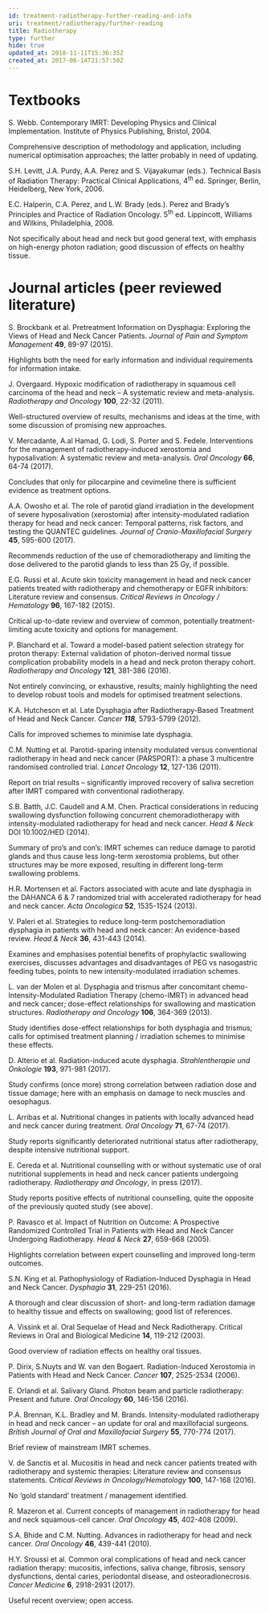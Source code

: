 ```yaml
---
id: treatment-radiotherapy-further-reading-and-info
uri: treatment/radiotherapy/further-reading
title: Radiotherapy
type: further
hide: true
updated_at: 2018-11-11T15:36:35Z
created_at: 2017-06-14T21:57:50Z
---
```


<h1 id="textbooks">Textbooks</h1>
<p>S. Webb. Contemporary IMRT: Developing Physics and Clinical Implementation.
    Institute of Physics Publishing, Bristol, 2004.</p>
<aside>
    <p>Comprehensive description of methodology and application,
        including numerical optimisation approaches; the latter
        probably in need of updating.</p>
</aside>
<p>S.H. Levitt, J.A. Purdy, A.A. Perez and S. Vijayakumar (eds.).
    Technical Basis of Radiation Therapy: Practical Clinical
    Applications, 4<sup>th</sup> ed. Springer, Berlin, Heidelberg,
    New York, 2006.</p>
<p>E.C. Halperin, C.A. Perez, and L.W. Brady (eds.). Perez and Brady’s
    Principles and Practice of Radiation Oncology. 5<sup>th</sup>    ed. Lippincott, Williams and Wilkins, Philadelphia, 2008.</p>
<aside>
    <p>Not specifically about head and neck but good general text,
        with emphasis on high-energy photon radiation; good discussion
        of effects on healthy tissue.</p>
</aside>
<h1 id="journal-articles-peer-reviewed-literature">Journal articles (peer reviewed literature)</h1>
<p>S. Brockbank et al. Pretreatment Information on Dysphagia: Exploring
    the Views of Head and Neck Cancer Patients. <i>Journal of Pain and Symptom Management</i>    <strong>49</strong>, 89-97 (2015).</p>
<aside>
    <p>Highlights both the need for early information and individual
        requirements for information intake.</p>
</aside>
<p>J. Overgaard. Hypoxic modification of radiotherapy in squamous
    cell carcinoma of the head and neck – A systematic review
    and meta-analysis. <i>Radiotherapy and Oncology</i> <strong>100</strong>,
    22-32 (2011).</p>
<aside>
    <p>Well-structured overview of results, mechanisms and ideas
        at the time, with some discussion of promising new approaches.</p>
</aside>
<p>V. Mercadante, A.al Hamad, G. Lodi, S. Porter and S. Fedele.
    Interventions for the management of radiotherapy-induced
    xerostomia and hyposalivation: A systematic review and meta-analysis.
    <i>Oral Oncology</i> <strong>66</strong>, 64-74 (2017).</p>
<aside>
    <p>Concludes that only for pilocarpine and cevimeline there
        is sufficient evidence as treatment options.</p>
</aside>
<p>A.A. Owosho et al. The role of parotid gland irradiation in the
    development of severe hyposalivation (xerostomia) after intensity-modulated
    radiation therapy for head and neck cancer: Temporal patterns,
    risk factors, and testing the QUANTEC guidelines. <i>Journal of Cranio-Maxillofacial Surgery</i>    <strong>45</strong>, 595-600 (2017).</p>
<aside>
    <p>Recommends reduction of the use of chemoradiotherapy and
        limiting the dose delivered to the parotid glands to
        less than 25 Gy, if possible.</p>
</aside>
<p>E.G. Russi et al. Acute skin toxicity management in head and
    neck cancer patients treated with radiotherapy and chemotherapy
    or EGFR inhibitors: Literature review and consensus. <i>Critical Reviews in Oncology / Hematology</i>    <strong>96</strong>, 167-182 (2015).</p>
<aside>
    <p>Critical up-to-date review and overview of common, potentially
        treatment-limiting acute toxicity and options for management.</p>
</aside>
<p>P. Blanchard et al. Toward a model-based patient selection strategy
    for proton therapy: External validation of photon-derived
    normal tissue complication probability models in a head and
    neck proton therapy cohort. <i>Radiotherapy and Oncology</i>    <strong>121</strong>, 381-386 (2016).</p>
<aside>
    <p>Not entirely convincing, or exhaustive, results; mainly highlighting
        the need to develop robust tools and models for optimised
        treatment selections.</p>
</aside>
<p>K.A. Hutcheson et al. Late Dysphagia after Radiotherapy-Based
    Treatment of Head and Neck Cancer. <i>Cancer</i><em><i> </i></em><strong><i>118</i></strong><i>,</i>    5793-5799 (2012).</p>
<aside>
    <p>Calls for improved schemes to minimise late dysphagia.</p>
</aside>
<p>C.M. Nutting et al. Parotid-sparing intensity modulated versus
    conventional radiotherapy in head and neck cancer (PARSPORT):
    a phase 3 multicentre randomised controlled trial. <i>Lancet Oncology</i>    <strong>12</strong>, 127-136 (2011).</p>
<aside>
    <p>Report on trial results – significantly improved recovery
        of saliva secretion after IMRT compared with conventional
        radiotherapy.</p>
</aside>
<p>S.B. Batth, J.C. Caudell and A.M. Chen. Practical considerations
    in reducing swallowing dysfunction following concurrent chemoradiotherapy
    with intensity-modulated radiotherapy for head and neck cancer.
    <i>Head &amp; Neck</i> DOI 10.1002/HED (2014).</p>
<aside>
    <p>Summary of pro’s and con’s: IMRT schemes can reduce damage
        to parotid glands and thus cause less long-term xerostomia
        problems, but other structures may be more exposed, resulting
        in different long-term swallowing problems.</p>
</aside>
<p>H.R. Mortensen et al. Factors associated with acute and late
    dysphagia in the DAHANCA 6 &amp; 7 randomized trial with
    accelerated radiotherapy for head and neck cancer. <i>Acta Oncologica</i>    <strong>52</strong>, 1535-1524 (2013).</p>
<p>V. Paleri et al. Strategies to reduce long-term postchemoradiation
    dysphagia in patients with head and neck cancer: An evidence-based
    review. <i>Head &amp; Neck</i> <strong>36</strong>, 431-443
    (2014).</p>
<aside>
    <p>Examines and emphasises potential benefits of prophylactic
        swallowing exercises, discusses advantages and disadvantages
        of PEG vs nasogastric feeding tubes, points to new intensity-modulated
        irradiation schemes.</p>
</aside>
<p>L. van der Molen et al. Dysphagia and trismus after concomitant
    chemo-Intensity-Modulated Radiation Therapy (chemo-IMRT)
    in advanced head and neck cancer; dose-effect relationships
    for swallowing and mastication structures. <i>Radiotherapy and Oncology</i>    <strong>106</strong>, 364-369 (2013).</p>
<aside>
    <p>Study identifies dose-effect relationships for both dysphagia
        and trismus; calls for optimised treatment planning /
        irradiation schemes to minimise these effects.</p>
</aside>
<p>D. Alterio et al. Radiation-induced acute dysphagia. <i>Strahlentherapie und Onkologie</i>    <strong>193</strong>, 971-981 (2017).</p>
<aside>
    <p>Study confirms (once more) strong correlation between radiation
        dose and tissue damage; here with an emphasis on damage
        to neck muscles and oesophagus.</p>
</aside>
<p>L. Arribas et al. Nutritional changes in patients with locally
    advanced head and neck cancer during treatment. <i>Oral Oncology</i>    <strong>71</strong>, 67-74 (2017).</p>
<aside>
    <p>Study reports significantly deteriorated nutritional status
        after radiotherapy, despite intensive nutritional support.</p>
</aside>
<p>E. Cereda et al. Nutritional counselling with or without systematic
    use of oral nutritional supplements in head and neck cancer
    patients undergoing radiotherapy. <i>Radiotherapy and Oncology</i>,
    in press (2017).</p>
<aside>
    <p>Study reports positive effects of nutritional counselling,
        quite the opposite of the previously quoted study (see
        above).</p>
</aside>
<p>P. Ravasco et al. Impact of Nutrition on Outcome: A Prospective
    Randomized Controlled Trial in Patients with Head and Neck
    Cancer Undergoing Radiotherapy. <i>Head &amp; Neck</i> <strong>27</strong>,
    659-668 (2005).</p>
<aside>
    <p>Highlights correlation between expert counselling and improved
        long-term outcomes.</p>
</aside>
<p>S.N. King et al. Pathophysiology of Radiation-Induced Dysphagia
    in Head and Neck Cancer. <i>Dysphagia</i> <strong>31</strong>,
    229-251 (2016).</p>
<aside>
    <p>A thorough and clear discussion of short- and long-term radiation
        damage to healthy tissue and effects on swallowing; good
        list of references.</p>
</aside>
<p>A. Vissink et al. Oral Sequelae of Head and Neck Radiotherapy.
    Critical Reviews in Oral and Biological Medicine <strong>14</strong>,
    119-212 (2003).</p>
<aside>
    <p>Good overview of radiation effects on healthy oral tissues.</p>
</aside>
<p>P. Dirix, S.Nuyts and W. van den Bogaert. Radiation-Induced Xerostomia
    in Patients with Head and Neck Cancer. <i>Cancer</i> <strong>107</strong>,
    2525-2534 (2006).</p>
<p>E. Orlandi et al. Salivary Gland. Photon beam and particle radiotherapy:
    Present and future. <i>Oral Oncology</i> <strong>60</strong>,
    146-156 (2016).</p>
<p>P.A. Brennan, K.L. Bradley and M. Brands. Intensity-modulated
    radiotherapy in head and neck cancer – an update for oral
    and maxillofacial surgeons. <i>British Journal of Oral and Maxillofacial Surgery</i>    <strong>55</strong>, 770-774 (2017).</p>
<aside>
    <p>Brief review of mainstream IMRT schemes.</p>
</aside>
<p>V. de Sanctis et al. Mucositis in head and neck cancer patients
    treated with radiotherapy and systemic therapies: Literature
    review and consensus statements. <i>Critical Reviews in Oncology/Hematology</i>    <strong>100</strong>, 147-168 (2016).</p>
<aside>
    <p>No ‘gold standard’ treatment / management identified.</p>
</aside>
<p>R. Mazeron et al. Current concepts of management in radiotherapy
    for head and neck squamous-cell cancer. <i>Oral Oncology</i>    <strong>45</strong>, 402-408 (2009).</p>
<p>S.A. Bhide and C.M. Nutting. Advances in radiotherapy for head
    and neck cancer. <i>Oral Oncology</i> <strong>46</strong>,
    439-441 (2010).</p>
<p>H.Y. Sroussi et al. Common oral complications of head and neck
    cancer radiation therapy: mucositis, infections, saliva change,
    fibrosis, sensory dysfunctions, dental caries, periodontal
    disease, and osteoradionecrosis. <i>Cancer Medicine</i> <strong>6</strong>,
    2918-2931 (2017).</p>
<aside>
    <p>Useful recent overview; open access.</p>
</aside>
